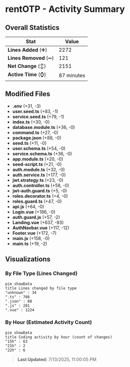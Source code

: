 # rentOTP - Activity Summary 

## Overall Statistics

| Stat                   | Value                                                             |
| ---------------------- | ----------------------------------------------------------------- |
| **Lines Added** (➕)   | 2272                                          |
| **Lines Removed** (➖) | 121                                        |
| **Net Change** (↕)    | 2151                |
| **Active Time** (⌚)   | 87 minutes |


## Modified Files
- **.env** (+31, -3)
- **user.seed.ts** (+83, -1)
- **service.seed.ts** (+79, -1)
- **index.ts** (+30, -0)
- **database.module.ts** (+36, -0)
- **command.ts** (+27, -0)
- **package.json** (+88, -0)
- **seed.ts** (+11, -0)
- **user.schema.ts** (+54, -0)
- **service.schema.ts** (+36, -0)
- **app.module.ts** (+20, -0)
- **seed-script.ts** (+21, -0)
- **auth.module.ts** (+32, -0)
- **auth.service.ts** (+177, -0)
- **jwt.strategy.ts** (+23, -0)
- **auth.controller.ts** (+58, -0)
- **jwt-auth.guard.ts** (+5, -0)
- **roles.decorator.ts** (+4, -0)
- **roles.guard.ts** (+47, -0)
- **api.js** (+64, -0)
- **Login.vue** (+186, -0)
- **auth.guard.js** (+57, -2)
- **Landing.vue** (+637, -93)
- **AuthNavbar.vue** (+117, -12)
- **Footer.vue** (+172, -7)
- **main.js** (+158, -0)
- **main.ts** (+19, -2)

## Visualizations

### By File Type (Lines Changed)

```mermaid
pie showData
title Lines changed by file type
"unknown" : 34
".ts" : 766
".json" : 88
".js" : 281
".vue" : 1224
```

### By Hour (Estimated Activity Count)

```mermaid
pie showData
title Coding activity by hour (count of changes)
"15h" : 63
"21h" : 2
"22h" : 6
```


> **Last Updated:** 7/13/2025, 11:00:05 PM